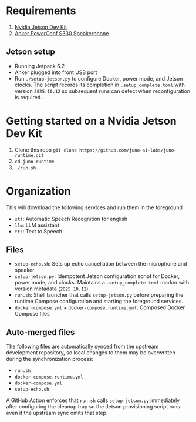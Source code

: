 # Requirements

1. [Nvidia Jetson Dev Kit](https://a.co/d/3CmGCRs)
2. [Anker PowerConf S330 Speakerphone](https://a.co/d/9CJIGMm)

## Jetson setup

- Running Jetpack 6.2
- Anker plugged into front USB port
- Run `./setup-jetson.py` to configure Docker, power mode, and Jetson clocks. The script records its completion in `.setup_complete.toml` with version `2025.10.12` so subsequent runs can detect when reconfiguration is required.

# Getting started on a Nvidia Jetson Dev Kit
1. Clone this repo `git clone https://github.com/juno-ai-labs/juno-runtime.git`
2. `cd juno-runtime`
3. `./run.sh`

# Organization

This will download the following services and run them in the foreground
- `stt`: Automatic Speech Recognition for english
- `llm`: LLM assistant
- `tts`: Text to Speech

## Files
- `setup-echo.sh`: Sets up echo cancellation between the microphone and speaker
- `setup-jetson.py`: Idempotent Jetson configuration script for Docker, power mode, and clocks. Maintains a `.setup_complete.toml` marker with version metadata (`2025.10.12`).
- `run.sh`: Shell launcher that calls `setup-jetson.py` before preparing the runtime Compose configuration and starting the foreground services.
- `docker-compose.yml` + `docker-compose.runtime.yml`: Composed Docker Compose files

## Auto-merged files

The following files are automatically synced from the upstream development repository, so local changes to them may be
overwritten during the synchronization process:

- `run.sh`
- `docker-compose.runtime.yml`
- `docker-compose.yml`
- `setup-echo.sh`

A GitHub Action enforces that `run.sh` calls `setup-jetson.py` immediately after configuring the cleanup trap so the
Jetson provisioning script runs even if the upstream sync omits that step.
